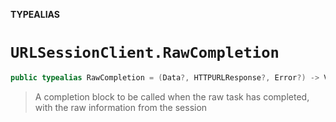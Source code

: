 **TYPEALIAS**

# `URLSessionClient.RawCompletion`

```swift
public typealias RawCompletion = (Data?, HTTPURLResponse?, Error?) -> Void
```

> A completion block to be called when the raw task has completed, with the raw information from the session